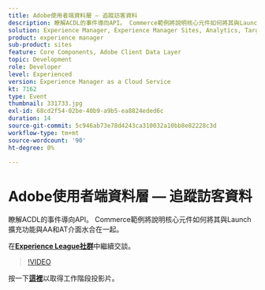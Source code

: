 ```yaml
---
title: Adobe使用者端資料層 — 追蹤訪客資料
description: 瞭解ACDL的事件導向API。 Commerce範例將說明核心元件如何將其與Launch擴充功能與AA和AT介面水合在一起。 此工作階段屬於Adobe Developers Live內容事件的一部分。
solution: Experience Manager, Experience Manager Sites, Analytics, Target
product: experience manager
sub-product: sites
feature: Core Components, Adobe Client Data Layer
topic: Development
role: Developer
level: Experienced
version: Experience Manager as a Cloud Service
kt: 7162
type: Event
thumbnail: 331733.jpg
exl-id: 68cd2f54-02be-40b9-a9b5-ea8824eded6c
duration: 14
source-git-commit: 5c946ab73e78d4243ca310032a10bb8e82228c3d
workflow-type: tm+mt
source-wordcount: '90'
ht-degree: 0%

---
```


# Adobe使用者端資料層 — 追蹤訪客資料

瞭解ACDL的事件導向API。 Commerce範例將說明核心元件如何將其與Launch擴充功能與AA和AT介面水合在一起。

在&#x200B;**[Experience League社群](https://adobe.ly/36Yd3v6)**&#x200B;中繼續交談。

>[!VIDEO](https://video.tv.adobe.com/v/331733/?quality=12&learn=on&hidetitle=true)

按一下&#x200B;**[這裡](/help/adobe-developers-live/assets/adobe-client-data-layer.pdf)**&#x200B;以取得工作階段投影片。
